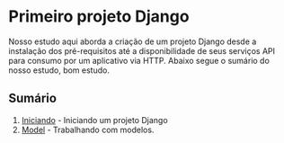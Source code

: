 # Primeiro projeto Django

Nosso estudo aqui aborda a criação de um projeto Django desde a instalação dos pré-requisitos até a disponibilidade de seus serviços API para consumo por um aplicativo via HTTP.
Abaixo segue o sumário do nosso estudo, bom estudo.

## Sumário

1. [Iniciando](./iniciando_projeto.MD) - Iniciando um projeto Django
2. [Model](./modelo.MD) - Trabalhando com modelos.
